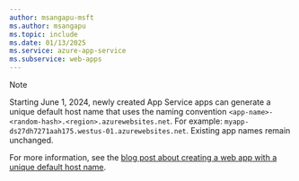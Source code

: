 ```yaml
---
author: msangapu-msft
ms.author: msangapu
ms.topic: include
ms.date: 01/13/2025
ms.service: azure-app-service
ms.subservice: web-apps
---
```


<a name="dnl-note" ></a>

> [!NOTE]
> Starting June 1, 2024, newly created App Service apps can generate a unique default host name that uses the naming convention `<app-name>-<random-hash>.<region>.azurewebsites.net`. For example: `myapp-ds27dh7271aah175.westus-01.azurewebsites.net`. Existing app names remain unchanged.
>
> For more information, see the [blog post about creating a web app with a unique default host name](https://techcommunity.microsoft.com/t5/apps-on-azure-blog/public-preview-creating-web-app-with-a-unique-default-hostname/ba-p/4156353).

